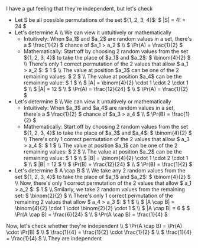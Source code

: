 I have a gut feeling that they're independent, but let's check
<ul>
<li> Let S be all possible permutations of the set ${1, 2, 3, 4}$: $ |S| = 4! = 24 $
	<li> Let's determine A \\
	      We can view it untuitively or mathematically
	      <ul>
		      <li> Intuitively: When $a_1$ and $a_2$ are random values in a set, there's a $ \frac{1}{2} $ chance of $a_1 > a_2 $ \\
		            $ \Pr(A) = \frac{1}{2} $
		      <li> Mathematically: Start off by choosing 2 random values from the set ${1, 2, 3, 4}$ to take the place of $a_1$ and $a_2$: $ \binom{4}{2} $ \\
There's only 1 correct permutation of the 2 values that allow $ a_1 > a_2 $: $ 1 $ \\
		            The value at position $a_3$ can be one of the 2 remaining values: $ 2 $ \\
The value at position $a_4$ can be the remaining value: $ 1 $ \\
$ |A| = \binom{4}{2} \cdot 1 \cdot 2 \cdot 1 $ \\
$ |A| = 12 $ \\
$ \Pr(A) = \frac{12}{24} $ \\
$ \Pr(A) = \frac{1}{2} $
	      </ul>
	<li> Let's determine B \\
	      We can view it untuitively or mathematically
	      <ul>
		      <li> Intuitively: When $a_3$ and $a_4$ are random values in a set, there's a $ \frac{1}{2} $ chance of $a_3 > a_4 $ \\
		            $ \Pr(B) = \frac{1}{2} $
		      <li> Mathematically: Start off by choosing 2 random values from the set ${1, 2, 3, 4}$ to take the place of $a_3$ and $a_4$: $ \binom{4}{2} $ \\
There's only 1 correct permutation of the 2 values that allow $ a_3 > a_4 $: $ 1 $ \\
		            The value at position $a_1$ can be one of the 2 remaining values: $ 2 $ \\
The value at position $a_2$ can be the remaining value: $ 1 $ \\
$ |B| = \binom{4}{2} \cdot 1 \cdot 2 \cdot 1 $ \\
$ |B| = 12 $ \\
$ \Pr(B) = \frac{12}{24} $ \\
$ \Pr(B) = \frac{1}{2} $
	      </ul>
	<li> Let's determine $ A \cap B $ \\
	      We take any 2 random values from the set ${1, 2, 3, 4}$ to take the place of $a_1$ and $a_2$: $ \binom{4}{2} $ \\
Now, there's only 1 correct permutation of the 2 values that allow $ a_1 > a_2 $: $ 1 $ \\
	      Smilarly, we take 2 random values from the remaining set: $ \binom{2}{2} $ \\
	      There's only 1 correct permutation of the remaining 2 values that allow $ a_4 > a_3 $: $ 1 $ \\
	      $ |A \cap B| = \binom{4}{2} \cdot 1 \cdot \binom{2}{2} \cdot 1 $ \\
	      $ |A \cap B| = 6 $
	      $ \Pr(A \cap B) = \frac{6}{24} $ \\
	      $ \Pr(A \cap B) = \frac{1}{4} $
</ul>
Now, let's check whether they're independent \\
$ \Pr(A \cap B) = \Pr(A) \cdot \Pr(B) $ \\
$ \frac{1}{4} = \frac{1}{2} \cdot \frac{1}{2} $ \\
$ \frac{1}{4} = \frac{1}{4} $ \\
They are independent
